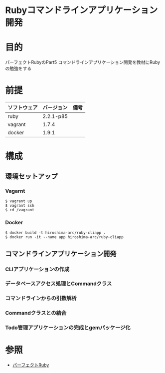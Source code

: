 Rubyコマンドラインアプリケーション開発
===================

# 目的 #
パーフェクトRubyのPart5 コマンドラインアプリケーション開発を教材にRubyの勉強をする

# 前提 #
| ソフトウェア   | バージョン   | 備考        |
|:---------------|:-------------|:------------|
| ruby           |2.2.1-p85    |             |
| vagrant        |1.7.4    |             |
| docker         |1.9.1    |             |

# 構成 #
## 環境セットアップ

### Vagarnt

    $ vagrant up
    $ vagrant ssh
    $ cd /vagrant
    
### Docker
    
    $ docker build -t hiroshima-arc/ruby-cliapp .
    $ docker run -it --name app hiroshima-arc/ruby-cliapp
    
## コマンドラインアプリケーション開発

### CLIアプリケーションの作成

### データベースアクセス処理とCommandクラス

### コマンドラインからの引数解析

### Commandクラスとの結合

### Todo管理アプリケーションの完成とgemパッケージ化


# 参照 #

+ [パーフェクトRuby](http://www.amazon.co.jp/%E3%83%91%E3%83%BC%E3%83%95%E3%82%A7%E3%82%AF%E3%83%88Ruby-PERFECT-SERIES-6-Ruby%E3%82%B5%E3%83%9D%E3%83%BC%E3%82%BF%E3%83%BC%E3%82%BA/dp/4774158798)
